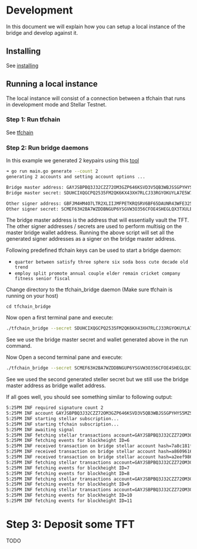 # Development

In this document we will explain how you can setup a local instance of the bridge and develop against it.

## Installing

See [installing](./intall.md)

## Running a local instance

The local instance will consist of a connection between a tfchain that runs in development mode and Stellar Testnet.

### Step 1: Run tfchain

See [tfchain](https://github.com/threefoldtech/tfchain/blob/development/docs/development/development.md)

### Step 2: Run bridge daemons

In this example we generated 2 keypairs using this [tool](https://github.com/threefoldfoundation/tft/tree/main/bsc/bridges/stellar/utils)

```sh
➜ go run main.go generate --count 2
generating 2 accounts and setting account options ...

Bridge master address: GAYJSBPBQ3J32CZZ72OM3GZP646KSVD3V5QB3WBJSSGPYHYS5MZSS4Z6
Bridge master secret: SDUHCIXQGCPQ2535FM2QK6KX43XH7RLCJ33RGYOKUYLA7E5W7LPBNEV7

Other signer address: GBFJM4HM4O7LTR2XLIIJMFPETKRQSRV6BF65DAUNR43WFE325FTLCURQ
Other signer secret: SCMEF63H2BA7WZDDBNGUP6YSGVW3O356CFOE4SHEGLQX3TXULEGEIXSG
```

The bridge master address is the address that will essentially vault the TFT. The other signer addresses / secrets are used to perform multisig on the master bridge wallet address. Running the above script will set all the generated signer addresses as a signer on the bridge master address.

Following predefined tfchain keys can be used to start a bridge daemon:

- `quarter between satisfy three sphere six soda boss cute decade old trend`
- `employ split promote annual couple elder remain cricket company fitness senior fiscal`

Change directory to the tfchain_bridge daemon (Make sure tfchain is running on your host)

```
cd tfchain_bridge
```

Now open a first terminal pane and execute:

```sh
./tfchain_bridge --secret SDUHCIXQGCPQ2535FM2QK6KX43XH7RLCJ33RGYOKUYLA7E5W7LPBNEV7 --tfchainurl ws://localhost:9944 --tfchainseed "quarter between satisfy three sphere six soda boss cute decade old trend" --bridgewallet GAYJSBPBQ3J32CZZ72OM3GZP646KSVD3V5QB3WBJSSGPYHYS5MZSS4Z6 --persistency ./signer1.json --network testnet
```

See we use the bridge master secret and wallet generated above in the run command.

Now Open a second terminal pane and execute:

```sh
./tfchain_bridge --secret SCMEF63H2BA7WZDDBNGUP6YSGVW3O356CFOE4SHEGLQX3TXULEGEIXSG --tfchainurl ws://localhost:9944 --tfchainseed "employ split promote annual couple elder remain cricket company fitness senior fiscal" --bridgewallet GAYJSBPBQ3J32CZZ72OM3GZP646KSVD3V5QB3WBJSSGPYHYS5MZSS4Z6 --persistency ./signer2.json --network testnet
```

See we used the second generated steller secret but we still use the bridge master address as bridge wallet address.

If all goes well, you should see something similar to following output:

```sh
5:25PM INF required signature count 2
5:25PM INF account GAYJSBPBQ3J32CZZ72OM3GZP646KSVD3V5QB3WBJSSGPYHYS5MZSS4Z6 loaded with sequence number 4328279062347778
5:25PM INF starting stellar subscription...
5:25PM INF starting tfchain subscription...
5:25PM INF awaiting signal
5:25PM INF fetching stellar transactions account=GAYJSBPBQ3J32CZZ72OM3GZP646KSVD3V5QB3WBJSSGPYHYS5MZSS4Z6 cursor=0 horizon=https://horizon-testnet.stellar.org/
5:25PM INF fetching events for blockheight ID=6
5:25PM INF received transaction on bridge stellar account hash=7a8c181f5e738ffeb68dda6518adf3ce4cf99777a4bd98a43dfed38ca0f99912
5:25PM INF received transaction on bridge stellar account hash=a8609616ac84f57eeadae8e6cde88025d0ab2ecbe8f1c70c7162b7548f20ae9a
5:25PM INF received transaction on bridge stellar account hash=a2eef986828038570a56314801626ee53e141408f0fc3c3eb96cca62fae81436
5:25PM INF fetching stellar transactions account=GAYJSBPBQ3J32CZZ72OM3GZP646KSVD3V5QB3WBJSSGPYHYS5MZSS4Z6 cursor=4328296242225152 horizon=https://horizon-testnet.stellar.org/
5:25PM INF fetching events for blockheight ID=7
5:25PM INF fetching events for blockheight ID=8
5:25PM INF fetching stellar transactions account=GAYJSBPBQ3J32CZZ72OM3GZP646KSVD3V5QB3WBJSSGPYHYS5MZSS4Z6 cursor=4328296242225152 horizon=https://horizon-testnet.stellar.org/
5:25PM INF fetching events for blockheight ID=9
5:25PM INF fetching stellar transactions account=GAYJSBPBQ3J32CZZ72OM3GZP646KSVD3V5QB3WBJSSGPYHYS5MZSS4Z6 cursor=4328296242225152 horizon=https://horizon-testnet.stellar.org/
5:25PM INF fetching events for blockheight ID=10
5:25PM INF fetching events for blockheight ID=11
```

# Step 3: Deposit some TFT

TODO

